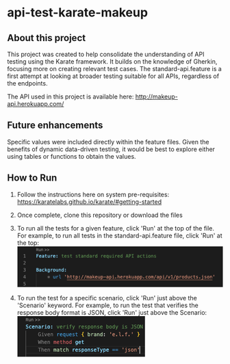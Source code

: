 # api-test-karate-makeup

## About this project
This project was created to help consolidate the understanding of API testing using the Karate framework. It builds on the knowledge of Gherkin, focusing more on creating relevant test cases. The standard-api.feature is a first attempt at looking at broader testing suitable for all APIs, regardless of the endpoints.

The API used in this project is available here: http://makeup-api.herokuapp.com/

## Future enhancements
Specific values were included directly within the feature files. Given the benefits of dynamic data-driven testing, it would be best to explore either using tables or functions to obtain the values.

## How to Run
1. Follow the instructions here on system pre-requisites: https://karatelabs.github.io/karate/#getting-started 
2. Once complete, clone this repository or download the files
3. To run all the tests for a given feature, click 'Run' at the top of the file. For example, to run all tests in the standard-api.feature file, click 'Run' at the top: 
![Screenshot of feature file showing the Run link at the top](/feature-test-img.png?raw=true)

4. To run the test for a specific scenario, click 'Run' just above the 'Scenario' keyword. For example, to run the test that verifies the response body format is JSON, click 'Run' just above the Scenario:
![Screenshot of feature file showing the Run link above a Scenario](/scenario-test-img.png?raw=true)